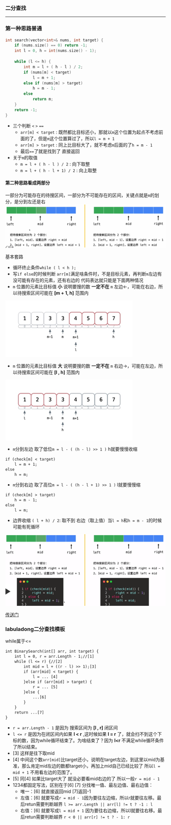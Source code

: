 ### 二分查找
--------

### 第一种思路普通
```c++
int search(vector<int>& nums, int target) {
    if (nums.size() == 0) return -1;
    int l = 0, h = int(nums.size() - 1);
        
    while (l <= h) {
        int m = l + ( h - l ) / 2;
        if (nums[m] < target)
            l = m + 1;
        else if (nums[m] > target)
            h = m - 1;
        else
            return m;
    }
    return -1;
}
```

+ 三个判断 `<` `>` `==`
    + `arr[m] < target` : 既然都比目标还小，那就以`m`这个位置为起点不考虑前面的了，但是`m`这个位置算过了，所以`l = m + 1`
    + `arr[m] > target` : 同上比目标大了，就不考虑`m`后面的了`h = m - 1`
    + 最后`==`了就是找到了 直接返回
+ 关于`m`的取值
    + `m = l + ( h - l ) / 2` : 向下取整
    + `m = l + ( h - l + 1) / 2` : 向上取整
    
#### 第二种思路看成两部分
一部分为可能存在的待搜区间，一部分为不可能存在的区间，关键点就是`m`的划分，是分到左还是右
![BinarySearch](../pic/BinarySearch1.png) 

基本套路
+ 循环终止条件`while ( l < h );`
+ 写`if else`的时候判断 `arr[m]`满足啥条件时，不是目标元素，再判断`m`左边有没可能有存在的元素，还有右边的 代码表达就只能是下面两种情况
+ `m` 位置的元素比目标值 __小__ 说明要搜的数 __一定不在__ `m` 左边←，可能在右边，所以待搜索区间可能在 __[m + 1, h]__ 范围内

![BinarySearch3.png](../pic/BinarySearch3.png) 

+ `m` 位置的元素比目标值 __大__ 说明要搜的数 __一定不在__ `m` 右边→，可能在左边，所以待搜索区间可能在 __[l , h]__ 范围内

![BinarySearch4.png](../pic/BinarySearch4.png) 

+ `m`分到左边 取了低位`m = l - ( (h - l) >> 1 )` h就要慢慢收缩 
```Csharp
if (check[m] < target)
    l = m + 1;
else
    h = m;
```

+ `m`分到右边 取了高位`m = l - ( (h - l + 1) >> 1 )` l就要慢慢缩
```Csharp
if (check[m] > target)
    h = m - 1;
else
    l = m;
```

+ 边界收缩
`( l + h) / 2`: 取不到 右边（取上值）当`l = h`和`h = m - 1`的时候可能有死循环

![BinarySearch2](../pic/BinarySearch2.png) 

[传送门](https://leetcode-cn.com/problems/search-insert-position/solution/te-bie-hao-yong-de-er-fen-cha-fa-fa-mo-ban-python-/) 

### labuladong二分查找模板
while属于<=
```
int BinarySearch(int[] arr, int target) {
    int l = 0, r = arr.Length - 1;//[1]
    while (l <= r) {//[2]
        int mid = l + ((r - l) >> 1);[3]
        if (arr[mid] < target) {
            l = ... [4]
        }else if (arr[mid] > target) {
            r = ... [5]
        }else {
            ...[6]
        }
    }
    return ...[7]
}
```
+ `r = arr.Length - 1` 是因为 搜索区间为 __[l , r]__ 闭区间 
+ `l <= r` 是因为在闭区间内如果 __l < r__ ,这时候如果 __l = r__ 了，就会扫不到这个下标的数，因为while循环结束了。为啥结束了？因为 __l<r__ 不满足while循环条件了所以结束。 
+ [3] 这样是往下取mid
+ [4] 中间这个数`arr[mid]`比target还小，说明在target左边，到这里以mid为基准，那么肯定mid左边的数都target小，再加上mid自己已经比较了 所以`l = mid + 1` 不用看左边的范围了。
+ [5] 同[4] 如果比target大了 就没必要看mid右边的了 所以一般`r = mid - 1`
+ 1234都固定写法，区别在于[6] [7] 分找唯一值、最左边值、最右边值：
    - 唯一：[6] 就直接返回mid [7]返回-1
    - 左值：[6] 就要写成`r = mid - 1`因为要往左边缩，所以r就要往左移。最后retun需要判断越界 `l >= arr.Length || arr[l] != t ? -1 : l`
    - 右值：[6] 就要写成`l = mid + 1` 因为要往右边缩，所以l就要往右移。最后retun需要判断越界 `r < 0 || arr[r] != t ? - 1: r`
